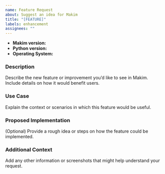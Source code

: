```yaml
---
name: Feature Request
about: Suggest an idea for Makim
title: "[FEATURE]"
labels: enhancement
assignees: ""
---
```


- **Makim version:**
- **Python version:**
- **Operating System:**

### Description

Describe the new feature or improvement you’d like to see in Makim. Include
details on how it would benefit users.

### Use Case

Explain the context or scenarios in which this feature would be useful.

### Proposed Implementation

(Optional) Provide a rough idea or steps on how the feature could be
implemented.

### Additional Context

Add any other information or screenshots that might help understand your
request.
